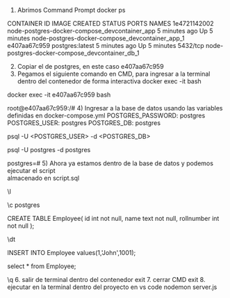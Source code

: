 1) Abrimos Command Prompt
docker ps
<!-- Salida -->
CONTAINER ID   IMAGE                                           CREATED         STATUS         PORTS                           NAMES
1e4721142002   node-postgres-docker-compose_devcontainer_app   5 minutes ago   Up 5 minutes                               node-postgres-docker-compose_devcontainer_app_1
e407aa67c959   postgres:latest                                 5 minutes ago   Up 5 minutes   5432/tcp   node-postgres-docker-compose_devcontainer_db_1
 
2) Copiar el <Container-ID> de postgres, en este caso e407aa67c959
3) Pegamos el siguiente comando en CMD, para ingresar a la terminal dentro del contenedor de forma interactiva
docker exec -it <CONTAINER-ID> bash
<!-- ejemplo -->
docker exec -it e407aa67c959 bash 
<!-- salida -->
root@e407aa67c959:/#
4) Ingresar a la base de datos usando las variables definidas en docker-compose.yml
POSTGRES_PASSWORD: postgres
POSTGRES_USER: postgres
POSTGRES_DB: postgres
<!-- Ejecutar -->
psql -U <POSTGRES_USER> -d <POSTGRES_DB>
<!-- ejemplo -->
psql -U postgres -d postgres 
<!-- salida -->
postgres=# 
5) Ahora ya estamos dentro de la base de datos y podemos ejecutar el script  
almacenado en script.sql
<!-- para ver la base de datos -->
\l 
<!-- para seleccionar la base de datos postgres -->
\c postgres
<!-- crear tabla -->
CREATE TABLE Employee( 
        id int not null, 
        name text not null, 
        rollnumber int not null
        );
<!-- ver lista de tablas de la base de datos seleccionada -->
\dt
<!-- crear registro -->
INSERT INTO Employee values(1,'John',1001);
<!-- comprobar que se agrego -->
select * from Employee;
<!-- salir de postgres -->
\q
6. salir de terminal dentro del contenedor
exit
7. cerrar CMD
exit
8. ejecutar en la terminal dentro del proyecto en vs code
nodemon server.js

